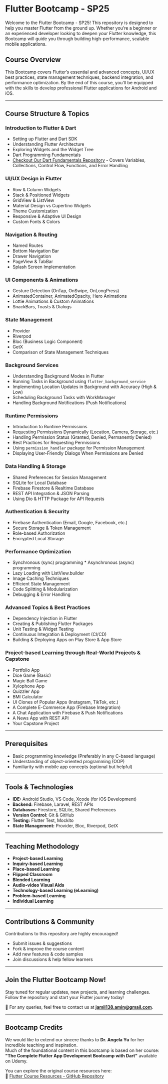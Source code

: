 # Flutter Bootcamp - SP25

Welcome to the Flutter Bootcamp - SP25! This repository is designed to help you master Flutter from the ground up. Whether you’re a beginner or an experienced developer looking to deepen your Flutter knowledge, this Bootcamp will guide you through building high-performance, scalable mobile applications.

## Course Overview
This Bootcamp covers Flutter’s essential and advanced concepts, UI/UX best practices, state management techniques, backend integration, and performance optimization. By the end of this course, you’ll be equipped with the skills to develop professional Flutter applications for Android and iOS.

---
## Course Structure & Topics

### Introduction to Flutter & Dart
- Setting up Flutter and Dart SDK
- Understanding Flutter Architecture
- Exploring Widgets and the Widget Tree
- Dart Programming Fundamentals
- [Checkout Our Dart Fundamentals Repository](https://github.com/Jamil226/Dart) - Covers Variables, Collections, Control Flow, Functions, and Error Handling

### UI/UX Design in Flutter
- Row & Column Widgets
- Stack & Positioned Widgets
- GridView & ListView
- Material Design vs Cupertino Widgets
- Theme Customization
- Responsive & Adaptive UI Design
- Custom Fonts & Colors

### Navigation & Routing
- Named Routes
- Bottom Navigation Bar
- Drawer Navigation
- PageView & TabBar
- Splash Screen Implementation

### UI Components & Animations
- Gesture Detection (OnTap, OnSwipe, OnLongPress)
- AnimatedContainer, AnimatedOpacity, Hero Animations
- Lottie Animations & Custom Animations
- SnackBars, Toasts & Dialogs

### State Management
- Provider
- Riverpod
- Bloc (Business Logic Component)
- GetX
- Comparison of State Management Techniques

### Background Services
- Understanding Background Modes in Flutter
- Running Tasks in Background using `flutter_background_service`
- Implementing Location Updates in Background with Accuracy (High & Low)
- Scheduling Background Tasks with WorkManager
- Handling Background Notifications (Push Notifications)

### Runtime Permissions
- Introduction to Runtime Permissions
- Requesting Permissions Dynamically (Location, Camera, Storage, etc.)
- Handling Permission Status (Granted, Denied, Permanently Denied)
- Best Practices for Requesting Permissions
- Using `permission_handler` package for Permission Management
- Displaying User-Friendly Dialogs When Permissions are Denied


### Data Handling & Storage
- Shared Preferences for Session Management
- SQLite for Local Database
- Firebase Firestore & Realtime Database
- REST API Integration & JSON Parsing
- Using Dio & HTTP Package for API Requests

### Authentication & Security
- Firebase Authentication (Email, Google, Facebook, etc.)
- Secure Storage & Token Management
- Role-based Authorization
- Encrypted Local Storage

### Performance Optimization
- Synchronous (sync) programming * Asynchronous (async) programming
- Lazy Loading with ListView.builder
- Image Caching Techniques
- Efficient State Management
- Code Splitting & Modularization
- Debugging & Error Handling

### Advanced Topics & Best Practices
- Dependency Injection in Flutter
- Creating & Publishing Flutter Packages
- Unit Testing & Widget Testing
- Continuous Integration & Deployment (CI/CD)
- Building & Deploying Apps on Play Store & App Store

### Project-based Learning through Real-World Projects & Capstone
- Portfolio App
- Dice Game (Basic)
- Magic Ball Game
- Xylophone App
- Quizzler App
- BMI Calculator
- UI Clones of Popular Apps (Instagram, TikTok, etc.)
- A Complete E-Commerce App (Firebase Integration)
- A Chat Application with Firebase & Push Notifications
- A News App with REST API
- Your Capstone Project

---
## Prerequisites
- Basic programming knowledge (Preferably in any C-based language)
- Understanding of object-oriented programming (OOP)
- Familiarity with mobile app concepts (optional but helpful)

---
## Tools & Technologies
- **IDE:** Android Studio, VS Code, Xcode (for iOS Development)
- **Backend:** Firebase, Laravel, REST APIs
- **Databases:** Firestore, SQLite, Shared Preferences
- **Version Control:** Git & GitHub
- **Testing:** Flutter Test, Mockito
- **State Management:** Provider, Bloc, Riverpod, GetX

---
## Teaching Methodology
- **Project-based Learning**
- **Inquiry-based Learning**
- **Place-based Learning**
- **Flipped Classroom**
- **Blended Learning**
- **Audio-video Visual Aids**
- **Technology-based Learning (eLearning)**
- **Problem-based Learning**
- **Individual Learning**

---

## Contributions & Community
Contributions to this repository are highly encouraged!
- Submit issues & suggestions
- Fork & improve the course content
- Add new features & code samples
- Join discussions & help fellow learners

---
## Join the Flutter Bootcamp Now!
Stay tuned for regular updates, new projects, and learning challenges. Follow the repository and start your Flutter journey today!

📧 For any queries, feel free to contact us at **jamil138.amin@gmail.com**.

---
## Bootcamp Credits

We would like to extend our sincere thanks to **Dr. Angela Yu** for her incredible teaching and inspiration.  
Much of the foundational content in this bootcamp is based on her course:  
**"The Complete Flutter App Development Bootcamp with Dart"** available on Udemy.

You can explore the original course resources here:  
🔗 [Flutter Course Resources - GitHub Repository](https://github.com/londonappbrewery/Flutter-Course-Resources/)
